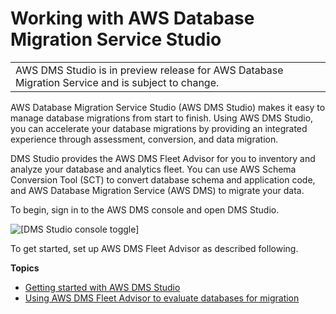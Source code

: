 # Working with AWS Database Migration Service Studio<a name="CHAP_DMSStudio"></a>


|  | 
| --- |
| AWS DMS Studio is in preview release for AWS Database Migration Service and is subject to change\. | 

AWS Database Migration Service Studio \(AWS DMS Studio\) makes it easy to manage database migrations from start to finish\. Using AWS DMS Studio, you can accelerate your database migrations by providing an integrated experience through assessment, conversion, and data migration\. 

DMS Studio provides the AWS DMS Fleet Advisor for you to inventory and analyze your database and analytics fleet\. You can use AWS Schema Conversion Tool \(SCT\) to convert database schema and application code, and AWS Database Migration Service \(AWS DMS\) to migrate your data\. 

To begin, sign in to the AWS DMS console and open DMS Studio\.

![\[DMS Studio console toggle\]](http://docs.aws.amazon.com/dms/latest/userguide/images/datarep-dmsstudio-console.png)

To get started, set up AWS DMS Fleet Advisor as described following\.

**Topics**
+ [Getting started with AWS DMS Studio](CHAP_DMSStudio_GettingStarted.md)
+ [Using AWS DMS Fleet Advisor to evaluate databases for migration](CHAP_DMSStudio.FleetAdvisor.md)